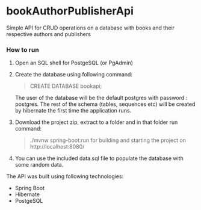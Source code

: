 # bookAuthorPublisherApi

Simple API for CRUD operations on a database with books and their respective authors and publishers

### How to run ###
1. Open an SQL shell for PostgeSQL (or PgAdmin)
2. Create the database using following command:
	> CREATE DATABASE bookapi;
	
	The user of the database will be the default postgres with password : postgres.
	The rest of the schema (tables, sequences etc) will be created by hibernate the first time the application runs.
	
3. Download the project zip, extract to a folder and in that folder run command: 
	> ./mvnw spring-boot:run
	for building and starting the project on http://localhost:8080/
	
4. You can use the included data.sql file to populate the database with some random data.




The API was built using following technologies:
* Spring Boot
* Hibernate
* PostgeSQL
